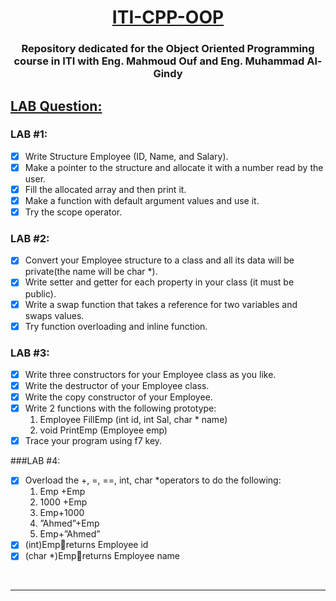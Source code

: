 <h1 align="center"><ins>ITI-CPP-OOP</ins><h3 align="center">Repository dedicated for the Object Oriented Programming course in ITI with Eng. Mahmoud Ouf and Eng. Muhammad Al-Gindy

##  <ins>LAB Question:</ins>

### LAB #1:
- [x]	Write Structure Employee (ID, Name, and Salary).
- [x]	Make a pointer to the structure and allocate it with a number read by the user.
- [x]	Fill the allocated array and then print it.
- [x]	Make a function with default argument values and use it.
- [x] Try the scope operator.

### LAB #2:
- [x]	Convert your Employee structure to a class and all its data will be private(the name will be char *).
- [x]	Write setter and getter for each property in your class (it must be public).
- [x]	Write a swap function that takes a reference for two variables and swaps values.
- [x]	Try function overloading and inline function.

### LAB #3:
- [x] Write three constructors for your Employee class as you like.
- [x] Write the destructor of your Employee class.
- [x] Write the copy constructor of your Employee.
- [x] Write 2 functions with the following prototype:
	1. Employee FillEmp (int id, int Sal, char * name)
	2. void PrintEmp (Employee emp)
- [x] Trace your program using f7 key.

###LAB #4:
- [x] Overload the +, =, ==, int, char *operators to do the following:
	1. Emp +Emp 
	2. 1000 +Emp
	3. Emp+1000
	4. ”Ahmed”+Emp
	5. Emp+”Ahmed”
- [x] (int)Empreturns Employee id
- [x] (char *)Empreturns Employee name

<br><hr><br>

